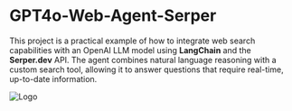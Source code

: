 # GPT4o-Web-Agent-Serper
This project is a practical example of how to integrate web search capabilities with an OpenAI LLM model using **LangChain** and the **Serper.dev** API. The agent combines natural language reasoning with a custom search tool, allowing it to answer questions that require real-time, up-to-date information.

![Logo](https://i.ytimg.com/vi/K5JoO-kGlCs/hq720.jpg?sqp=-oaymwEhCK4FEIIDSFryq4qpAxMIARUAAAAAGAElAADIQj0AgKJD&rs=AOn4CLCSPEwI6FDOwoF2SzW7Cn38SDVcww)
